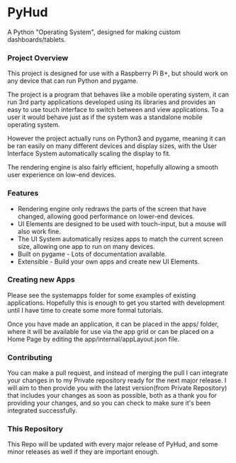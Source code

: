 # PyHud
A Python "Operating System", designed for making custom dashboards/tablets. 

### Project Overview
This project is designed for use with a Raspberry Pi B+, but should work on any device that can run Python and pygame.

The project is a program that behaves like a mobile operating system, it can run 3rd party applications developed using its libraries and provides an easy to use touch interface to switch between and view applications. To a user it would behave just as if the system was a standalone mobile operating system.

However the project actually runs on Python3 and pygame, meaning it can be ran easily on many different devices and display sizes, with the User Interface System automatically scaling the display to fit.  

The rendering engine is also fairly efficient, hopefully allowing a smooth user experience on low-end devices. 

### Features
* Rendering engine only redraws the parts of the screen that have changed, allowing good performance on lower-end devices. 
* UI Elements are designed to be used with touch-input, but a mouse will also work fine. 
* The UI System automatically resizes apps to match the current screen size, allowing one app to run on many devices. 
* Built on pygame - Lots of documentation available.
* Extensible - Build your own apps and create new UI Elements.

### Creating new Apps
Please see the systemapps folder for some examples of existing applications. Hopefully this is enough to get you started with development until I have time to create some more formal tutorials.
 
Once you have made an application, it can be placed in the apps/ folder, where it will be available for use via the app grid or can be placed on a Home Page by editing the app/internal/appLayout.json file. 

### Contributing
You can make a pull request, and instead of merging the pull I can integrate your changes in to my Private repository ready for the next major release.
I will aim to then provide you with the latest version(from Private Repository) that includes your changes as soon as possible, both as a thank you for providing your changes, and so you can check to make sure it's been integrated successfully. 

### This Repository
This Repo will be updated with every major release of PyHud, and some minor releases as well if they are important enough. 